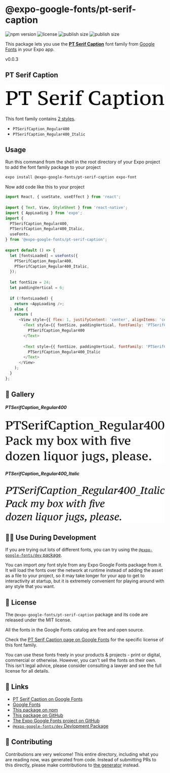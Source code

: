 # @expo-google-fonts/pt-serif-caption

![npm version](https://flat.badgen.net/npm/v/@expo-google-fonts/pt-serif-caption)
![license](https://flat.badgen.net/github/license/expo/google-fonts)
![publish size](https://flat.badgen.net/packagephobia/install/@expo-google-fonts/pt-serif-caption)
![publish size](https://flat.badgen.net/packagephobia/publish/@expo-google-fonts/pt-serif-caption)

This package lets you use the [**PT Serif Caption**](https://fonts.google.com/specimen/PT+Serif+Caption) font family from [Google Fonts](https://fonts.google.com/) in your Expo app.

v0.0.3

## PT Serif Caption

![PT Serif Caption](./font-family.png)

This font family contains [2 styles](#-gallery).

- `PTSerifCaption_Regular400`
- `PTSerifCaption_Regular400_Italic`

## Usage

Run this command from the shell in the root directory of your Expo project to add the font family package to your project
```sh
expo install @expo-google-fonts/pt-serif-caption expo-font
```

Now add code like this to your project
```js
import React, { useState, useEffect } from 'react';

import { Text, View, StyleSheet } from 'react-native';
import { AppLoading } from 'expo';
import {
  PTSerifCaption_Regular400,
  PTSerifCaption_Regular400_Italic,
  useFonts,
} from '@expo-google-fonts/pt-serif-caption';

export default () => {
  let [fontsLoaded] = useFonts({
    PTSerifCaption_Regular400,
    PTSerifCaption_Regular400_Italic,
  });

  let fontSize = 24;
  let paddingVertical = 6;

  if (!fontsLoaded) {
    return <AppLoading />;
  } else {
    return (
      <View style={{ flex: 1, justifyContent: 'center', alignItems: 'center' }}>
        <Text style={{ fontSize, paddingVertical, fontFamily: 'PTSerifCaption_Regular400' }}>
          PTSerifCaption_Regular400
        </Text>

        <Text style={{ fontSize, paddingVertical, fontFamily: 'PTSerifCaption_Regular400_Italic' }}>
          PTSerifCaption_Regular400_Italic
        </Text>
      </View>
    );
  }
};

```

## 🔡 Gallery

##### PTSerifCaption_Regular400
![PTSerifCaption_Regular400](./fa2de071d21315555c75861f438b09fdfc9205ed9845c49d401903c6db245582.ttf.png)

##### PTSerifCaption_Regular400_Italic
![PTSerifCaption_Regular400_Italic](./0d238ee69704d0810493bff87f27c3236c6c9b81abda84fba39091e70f47eb26.ttf.png)


## 👩‍💻 Use During Development

If you are trying out lots of different fonts, you can try using the [`@expo-google-fonts/dev` package](https://github.com/expo/google-fonts/tree/master/font-packages/dev#readme).

You can import *any* font style from any Expo Google Fonts package from it. It will load the fonts
over the network at runtime instead of adding the asset as a file to your project, so it may take longer
for your app to get to interactivity at startup, but it is extremely convenient
for playing around with any style that you want.

## 📖 License

The `@expo-google-fonts/pt-serif-caption` package and its code are released under the MIT license.

All the fonts in the Google Fonts catalog are free and open source.

Check the [PT Serif Caption page on Google Fonts](https://fonts.google.com/specimen/PT+Serif+Caption) for the specific license of this font family.

You can use these fonts freely in your products & projects - print or digital, commercial or otherwise. However, you can't sell the fonts on their own. This isn't legal advice, please consider consulting a lawyer and see the full license for all details.

## 🔗 Links

- [PT Serif Caption on Google Fonts](https://fonts.google.com/specimen/PT+Serif+Caption)
- [Google Fonts](https://fonts.google.com/)
- [This package on npm](https://www.npmjs.com/package/@expo-google-fonts/pt-serif-caption)
- [This package on GitHub](https://github.com/expo/google-fonts/tree/master/font-packages/pt-serif-caption)
- [The Expo Google Fonts project on GitHub](https://github.com/expo/google-fonts)
- [`@expo-google-fonts/dev` Devlopment Package](https://github.com/expo/google-fonts/tree/master/font-packages/dev)


## 🤝 Contributing

Contributions are very welcome! This entire directory, including what you are reading now, was generated from code. Instead of submitting PRs to this directly, please make contributions to [the generator](https://github.com/expo/google-fonts/tree/master/packages/generator) instead.
